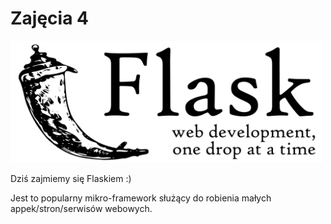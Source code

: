 # Zajęcia 4

<img width="500px" alt="Flask" src="flask.png">

Dziś zajmiemy się Flaskiem :)

Jest to popularny mikro-framework służący do robienia małych appek/stron/serwisów webowych.
